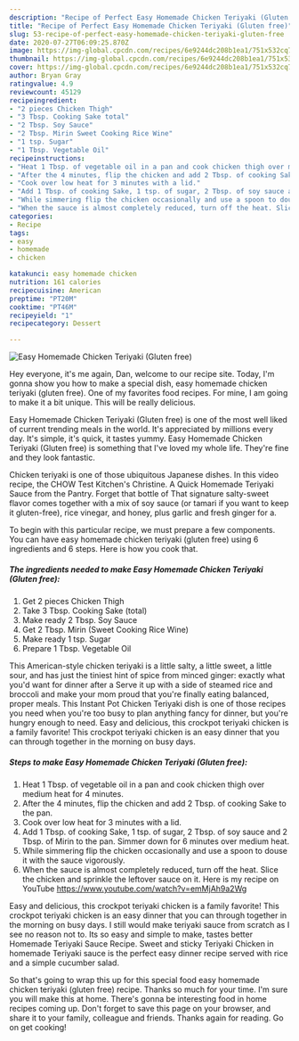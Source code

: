 ```yaml
---
description: "Recipe of Perfect Easy Homemade Chicken Teriyaki (Gluten free)"
title: "Recipe of Perfect Easy Homemade Chicken Teriyaki (Gluten free)"
slug: 53-recipe-of-perfect-easy-homemade-chicken-teriyaki-gluten-free
date: 2020-07-27T06:09:25.870Z
image: https://img-global.cpcdn.com/recipes/6e9244dc208b1ea1/751x532cq70/easy-homemade-chicken-teriyaki-gluten-free-recipe-main-photo.jpg
thumbnail: https://img-global.cpcdn.com/recipes/6e9244dc208b1ea1/751x532cq70/easy-homemade-chicken-teriyaki-gluten-free-recipe-main-photo.jpg
cover: https://img-global.cpcdn.com/recipes/6e9244dc208b1ea1/751x532cq70/easy-homemade-chicken-teriyaki-gluten-free-recipe-main-photo.jpg
author: Bryan Gray
ratingvalue: 4.9
reviewcount: 45129
recipeingredient:
- "2 pieces Chicken Thigh"
- "3 Tbsp. Cooking Sake total"
- "2 Tbsp. Soy Sauce"
- "2 Tbsp. Mirin Sweet Cooking Rice Wine"
- "1 tsp. Sugar"
- "1 Tbsp. Vegetable Oil"
recipeinstructions:
- "Heat 1 Tbsp. of vegetable oil in a pan and cook chicken thigh over medium heat for 4 minutes."
- "After the 4 minutes, flip the chicken and add 2 Tbsp. of cooking Sake to the pan."
- "Cook over low heat for 3 minutes with a lid."
- "Add 1 Tbsp. of cooking Sake, 1 tsp. of sugar, 2 Tbsp. of soy sauce and 2 Tbsp. of Mirin to the pan. Simmer down for 6 minutes over medium heat."
- "While simmering flip the chicken occasionally and use a spoon to douse it with the sauce vigorously."
- "When the sauce is almost completely reduced, turn off the heat. Slice the chicken and sprinkle the leftover sauce on it. Here is my recipe on YouTube https://www.youtube.com/watch?v=emMjAh9a2Wg"
categories:
- Recipe
tags:
- easy
- homemade
- chicken

katakunci: easy homemade chicken 
nutrition: 161 calories
recipecuisine: American
preptime: "PT20M"
cooktime: "PT46M"
recipeyield: "1"
recipecategory: Dessert

---
```



![Easy Homemade Chicken Teriyaki (Gluten free)](https://img-global.cpcdn.com/recipes/6e9244dc208b1ea1/751x532cq70/easy-homemade-chicken-teriyaki-gluten-free-recipe-main-photo.jpg)

Hey everyone, it's me again, Dan, welcome to our recipe site. Today, I'm gonna show you how to make a special dish, easy homemade chicken teriyaki (gluten free). One of my favorites food recipes. For mine, I am going to make it a bit unique. This will be really delicious.

Easy Homemade Chicken Teriyaki (Gluten free) is one of the most well liked of current trending meals in the world. It's appreciated by millions every day. It's simple, it's quick, it tastes yummy. Easy Homemade Chicken Teriyaki (Gluten free) is something that I've loved my whole life. They're fine and they look fantastic.

Chicken teriyaki is one of those ubiquitous Japanese dishes. In this video recipe, the CHOW Test Kitchen&#39;s Christine. A Quick Homemade Teriyaki Sauce from the Pantry. Forget that bottle of That signature salty-sweet flavor comes together with a mix of soy sauce (or tamari if you want to keep it gluten-free), rice vinegar, and honey, plus garlic and fresh ginger for a.


To begin with this particular recipe, we must prepare a few components. You can have easy homemade chicken teriyaki (gluten free) using 6 ingredients and 6 steps. Here is how you cook that.

<!--inarticleads1-->

##### The ingredients needed to make Easy Homemade Chicken Teriyaki (Gluten free):

1. Get 2 pieces Chicken Thigh
1. Take 3 Tbsp. Cooking Sake (total)
1. Make ready 2 Tbsp. Soy Sauce
1. Get 2 Tbsp. Mirin (Sweet Cooking Rice Wine)
1. Make ready 1 tsp. Sugar
1. Prepare 1 Tbsp. Vegetable Oil


This American-style chicken teriyaki is a little salty, a little sweet, a little sour, and has just the tiniest hint of spice from minced ginger: exactly what you&#39;d want for dinner after a Serve it up with a side of steamed rice and broccoli and make your mom proud that you&#39;re finally eating balanced, proper meals. This Instant Pot Chicken Teriyaki dish is one of those recipes you need when you&#39;re too busy to plan anything fancy for dinner, but you&#39;re hungry enough to need. Easy and delicious, this crockpot teriyaki chicken is a family favorite! This crockpot teriyaki chicken is an easy dinner that you can through together in the morning on busy days. 

<!--inarticleads2-->

##### Steps to make Easy Homemade Chicken Teriyaki (Gluten free):

1. Heat 1 Tbsp. of vegetable oil in a pan and cook chicken thigh over medium heat for 4 minutes.
1. After the 4 minutes, flip the chicken and add 2 Tbsp. of cooking Sake to the pan.
1. Cook over low heat for 3 minutes with a lid.
1. Add 1 Tbsp. of cooking Sake, 1 tsp. of sugar, 2 Tbsp. of soy sauce and 2 Tbsp. of Mirin to the pan. Simmer down for 6 minutes over medium heat.
1. While simmering flip the chicken occasionally and use a spoon to douse it with the sauce vigorously.
1. When the sauce is almost completely reduced, turn off the heat. Slice the chicken and sprinkle the leftover sauce on it. Here is my recipe on YouTube https://www.youtube.com/watch?v=emMjAh9a2Wg


Easy and delicious, this crockpot teriyaki chicken is a family favorite! This crockpot teriyaki chicken is an easy dinner that you can through together in the morning on busy days. I still would make teriyaki sauce from scratch as I see no reason not to. Its so easy and simple to make, tastes better Homemade Teriyaki Sauce Recipe. Sweet and sticky Teriyaki Chicken in homemade Teriyaki sauce is the perfect easy dinner recipe served with rice and a simple cucumber salad. 

So that's going to wrap this up for this special food easy homemade chicken teriyaki (gluten free) recipe. Thanks so much for your time. I'm sure you will make this at home. There's gonna be interesting food in home recipes coming up. Don't forget to save this page on your browser, and share it to your family, colleague and friends. Thanks again for reading. Go on get cooking!
